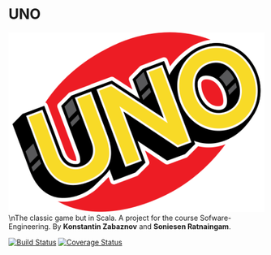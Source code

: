 # UNO

![Logo](src/main/Pics/UNO-Logo.png)
\nThe classic game but in Scala.
A project for the course Sofware-Engineering.
By **Konstantin Zabaznov** and **Soniesen Ratnaingam**.


[![Build Status](https://travis-ci.com/konstantinz001/UNO.svg?branch=master)](https://travis-ci.com/konstantinz001/UNO)
[![Coverage Status](https://coveralls.io/repos/github/konstantinz001/UNO/badge.svg?branch=master)](https://coveralls.io/github/konstantinz001/UNO?branch=master)


